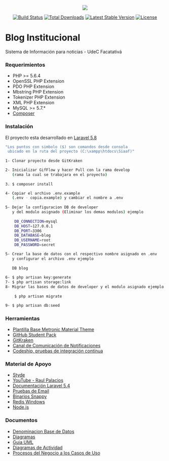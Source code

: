 <p align="center"><img src="https://laravel.com/assets/img/components/logo-laravel.svg"></p>

<p align="center">
<a href="https://travis-ci.org/laravel/framework"><img src="https://travis-ci.org/laravel/framework.svg" alt="Build Status"></a>
<a href="https://packagist.org/packages/laravel/framework"><img src="https://poser.pugx.org/laravel/framework/d/total.svg" alt="Total Downloads"></a>
<a href="https://packagist.org/packages/laravel/framework"><img src="https://poser.pugx.org/laravel/framework/v/stable.svg" alt="Latest Stable Version"></a>
<a href="https://packagist.org/packages/laravel/framework"><img src="https://poser.pugx.org/laravel/framework/license.svg" alt="License"></a>
</p>

# Blog Institucional

Sistema de Información para noticias - UdeC Facatativá

### Requerimientos

* PHP >= 5.6.4
* OpenSSL PHP Extension
* PDO PHP Extension
* Mbstring PHP Extension
* Tokenizer PHP Extension
* XML PHP Extension
* MySQL >= 5.7.*
* <a href="https://getcomposer.org/">Composer</a>

### Instalación

El proyecto esta desarrollado en [Laravel 5.8](https://laravel.com/docs/5.8/)

```sh
"Los puntos con simbolo ($) son comandos desde consola
 ubicado en la ruta del proyecto (C:\xampp\htdocs\Siaaf)"
 
1- Clonar proyecto desde GitKraken

2- Inicializar GifFlow y hacer Pull con la rama develop
   (rama la cual se trabajara en el proyecto)
   
3. $ composer install  

4- Copiar el archivo .env.example 
   (.env - copia.example) y cambiar el nombre a .env 
   
5- Dejar la configuracion DB de developer
   y del modulo asignado (Eliminar los demas modulos) ejemplo
   
    DB_CONNECTION=mysql
    DB_HOST=127.0.0.1
    DB_PORT=3306
    DB_DATABASE=blog
    DB_USERNAME=root
    DB_PASSWORD=secret

5- Crear la base de datos con el respectivo nombre asignado en .env	
   y configurar el archivo .env ejemplo
   
   DB blog
   
6- $ php artisan key:generate
7- $ php artisan storage:link
8- Migrar las bases de datos de developer y el modulo asignado ejemplo
   
    $ php artisan migrate 

9- $ php artisan db:seed 

```

### Herramientas

* <a href="https://github.com/siaaf-udec/dashboard-template">Plantilla Base Metronic Material Theme</a>
* <a href="https://education.github.com/pack">GitHub Student Pack</a>
* <a href="https://www.gitkraken.com/">GitKraken</a>
* <a href="https://siaaf-cit.slack.com/">Canal de Comunicación de Notificaciones</a>
* <a href="http://codeship.com/">Codeship, pruebas de integración contínua</a>


### Material de Apoyo

* <a href="https://styde.net/">Styde</a>
* <a href="https://www.youtube.com/channel/UC07xim4Gg8kOk3uZwMrGNeQ/playlists">YouTube - Raul Palacios</a>
* <a href="https://laravel.com/docs/5.4">Documentación Laravel 5.4</a>
* <a href="https://mailtrap.io/">Pruebas de Email</a>
* <a href="https://wkhtmltopdf.org/downloads.html">Binarios Snappy</a>
* <a href="https://github.com/MicrosoftArchive/redis/releases">Redis Windows</a>
* <a href="https://nodejs.org/en/">Node.js</a>

### Documentos
* <a href="http://es.presidencia.gov.co/dapre/DocumentosSIGEPRE/L-TI-12-denominacion-bases_de_datos.pdf">Denominacion Base de Datos</a>
* <a href="https://prezi.com/e9map5v-izuu/diagrama-de-caso-de-uso-y-diagrama-de-actividades/">Diagramas</a>
* <a href="https://msdn.microsoft.com/es-es/library/bb972214.aspx">Guia UML</a>
* <a href="http://www-2.dc.uba.ar/materias/isoft1/Apuntes/DiagramasDeActividad.pdf">Diagramas de Actividad</a>
* <a href="http://www.cyta.com.ar/ta0604/v6n4a1.htm">Procesos del Negocio a los Casos de Uso</a>
